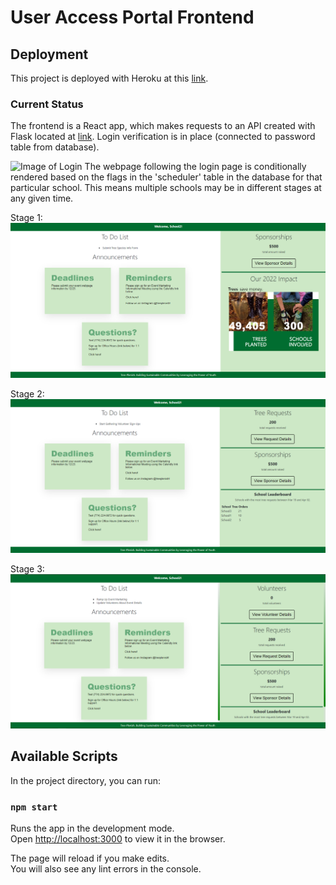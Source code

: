 # User Access Portal Frontend

## Deployment
This project is deployed with Heroku at this [link](https://access-portal-frontend.herokuapp.com/).

### Current Status
The frontend is a React app, which makes requests to an API created with Flask located at [link](http://portalbackend-env.eba-gwppy2gw.us-east-2.elasticbeanstalk.com/).
Login verification is in place (connected to password table from database).

![Image of Login](/public/login.png)
The webpage following the login page is conditionally rendered based on the flags in the 'scheduler' table in the database for that particular school. This means multiple schools may be in different stages at any given time.

Stage 1:
![Image of StageOne](/public/stage1-Jul-2022.PNG)

Stage 2:
![Image of StageTwo](/public/stage2-Jul-2022.PNG)

Stage 3:
![Image of Dashboard](/public/dashboard-Jul-2022.PNG)

## Available Scripts

In the project directory, you can run:

### `npm start`

Runs the app in the development mode.\
Open [http://localhost:3000](http://localhost:3000) to view it in the browser.

The page will reload if you make edits.\
You will also see any lint errors in the console.